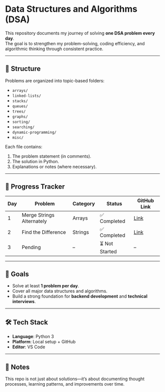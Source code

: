 # Data Structures and Algorithms (DSA)

This repository documents my journey of solving **one DSA problem every day**.  
The goal is to strengthen my problem-solving, coding efficiency, and algorithmic thinking through consistent practice.

---

## 📌 Structure
Problems are organized into topic-based folders:
- `arrays/`
- `linked-lists/`
- `stacks/`
- `queues/`
- `trees/`
- `graphs/`
- `sorting/`
- `searching/`
- `dynamic-programming/`
- `misc/`

Each file contains:
1. The problem statement (in comments).
2. The solution in Python.
3. Explanations or notes (where necessary).

---

## 🚀 Progress Tracker

| Day | Problem                  | Category | Status        | GitHub Link                                     |
|-----|---------------------------|----------|---------------|------------------------------------------------|
| 1   | Merge Strings Alternately | Arrays   | ✅ Completed  | [Link](arrays/merge-strings-alternately.py)    |
| 2   | Find the Difference       | Strings  | ✅ Completed  | [Link](strings/find-the-difference.py)         |
| 3   | Pending                   | –        | ⏳ Not Started| –                                              |



---

## 🎯 Goals
- Solve at least **1 problem per day**.
- Cover all major data structures and algorithms.
- Build a strong foundation for **backend development** and **technical interviews**.

---

## 🛠️ Tech Stack
- **Language**: Python 3
- **Platform**: Local setup + GitHub
- **Editor**:  VS Code

---

## 📖 Notes
This repo is not just about solutions—it’s about documenting thought processes, learning patterns, and improvements over time.
